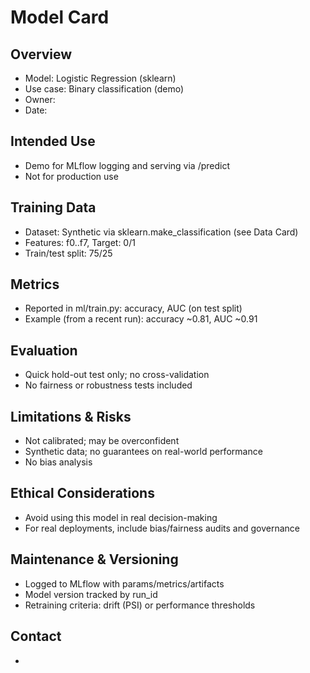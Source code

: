 # Model Card

## Overview
- Model: Logistic Regression (sklearn)
- Use case: Binary classification (demo)
- Owner: <your name>
- Date: <YYYY-MM-DD>

## Intended Use
- Demo for MLflow logging and serving via /predict
- Not for production use

## Training Data
- Dataset: Synthetic via sklearn.make_classification (see Data Card)
- Features: f0..f7, Target: 0/1
- Train/test split: 75/25

## Metrics
- Reported in ml/train.py: accuracy, AUC (on test split)
- Example (from a recent run): accuracy ~0.81, AUC ~0.91

## Evaluation
- Quick hold-out test only; no cross-validation
- No fairness or robustness tests included

## Limitations & Risks
- Not calibrated; may be overconfident
- Synthetic data; no guarantees on real-world performance
- No bias analysis

## Ethical Considerations
- Avoid using this model in real decision-making
- For real deployments, include bias/fairness audits and governance

## Maintenance & Versioning
- Logged to MLflow with params/metrics/artifacts
- Model version tracked by run_id
- Retraining criteria: drift (PSI) or performance thresholds

## Contact
- <your email>
